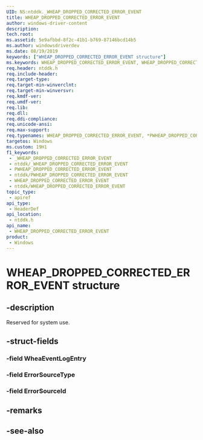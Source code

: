 ```yaml
---
UID: NS:ntddk._WHEAP_DROPPED_CORRECTED_ERROR_EVENT
title: WHEAP_DROPPED_CORRECTED_ERROR_EVENT
author: windows-driver-content
description: 
tech.root: 
ms.assetid: 5e9afbbd-8f2c-41b1-b769-87146bcd14b5
ms.author: windowsdriverdev
ms.date: 08/19/2019
keywords: ["WHEAP_DROPPED_CORRECTED_ERROR_EVENT structure"]
ms.keywords: WHEAP_DROPPED_CORRECTED_ERROR_EVENT, WHEAP_DROPPED_CORRECTED_ERROR_EVENT, *PWHEAP_DROPPED_CORRECTED_ERROR_EVENT,
req.header: ntddk.h
req.include-header: 
req.target-type: 
req.target-min-winverclnt: 
req.target-min-winversvr: 
req.kmdf-ver: 
req.umdf-ver: 
req.lib: 
req.dll: 
req.ddi-compliance: 
req.unicode-ansi: 
req.max-support: 
req.typenames: WHEAP_DROPPED_CORRECTED_ERROR_EVENT, *PWHEAP_DROPPED_CORRECTED_ERROR_EVENT
targetos: Windows
ms.custom: 19H1
f1_keywords:
 - _WHEAP_DROPPED_CORRECTED_ERROR_EVENT
 - ntddk/_WHEAP_DROPPED_CORRECTED_ERROR_EVENT
 - PWHEAP_DROPPED_CORRECTED_ERROR_EVENT
 - ntddk/PWHEAP_DROPPED_CORRECTED_ERROR_EVENT
 - WHEAP_DROPPED_CORRECTED_ERROR_EVENT
 - ntddk/WHEAP_DROPPED_CORRECTED_ERROR_EVENT
topic_type:
 - apiref
api_type:
 - HeaderDef
api_location:
 - ntddk.h
api_name:
 - WHEAP_DROPPED_CORRECTED_ERROR_EVENT
product:
 - Windows
---
```


# WHEAP_DROPPED_CORRECTED_ERROR_EVENT structure


## -description

Reserved for system use.

## -struct-fields

### -field WheaEventLogEntry

### -field ErrorSourceType

### -field ErrorSourceId

## -remarks

## -see-also

